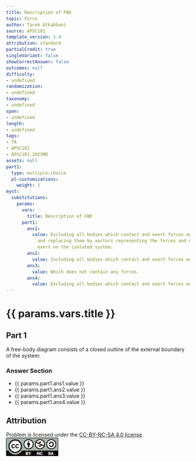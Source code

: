 ```yaml
---
title: Description of FBD
topic: Force
author: Tarek Alkabbani
source: APSC181
template_version: 1.4
attribution: standard
partialCredit: true
singleVariant: false
showCorrectAnswer: false
outcomes: null
difficulty:
- undefined
randomization:
- undefined
taxonomy:
- undefined
span:
- undefined
length:
- undefined
tags:
- TA
- APSC181
- APSC181-2023MD
assets: null
part1:
  type: multiple-choice
  pl-customizations:
    weight: 1
myst:
  substitutions:
    params:
      vars:
        title: Description of FBD
      part1:
        ans1:
          value: Excluding all bodies which contact and exert forces on the system
            and replacing them by vectors representing the forces and moments they
            exert on the isolated system.
        ans2:
          value: Including all bodies which contact and exert forces on the system.
        ans3:
          value: Which does not contain any forces.
        ans4:
          value: Excluding all bodies which contact and exert forces on the system.
---
```

# {{ params.vars.title }}

## Part 1

A free-body diagram consists of a closed outline of the external boundary of the system:

### Answer Section

- {{ params.part1.ans1.value }}
- {{ params.part1.ans2.value }}
- {{ params.part1.ans3.value }}
- {{ params.part1.ans4.value }}

## Attribution

Problem is licensed under the [CC-BY-NC-SA 4.0 license](https://creativecommons.org/licenses/by-nc-sa/4.0/).<br> ![The Creative Commons 4.0 license requiring attribution-BY, non-commercial-NC, and share-alike-SA license.](https://raw.githubusercontent.com/firasm/bits/master/by-nc-sa.png)